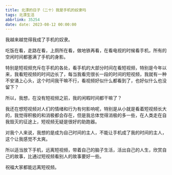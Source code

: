 ```yaml
---
title: 北漂的日子（二十）我是手机的奴隶吗
tags: 北漂生活
abbrlink: 35254
date: date: 2023-08-12 00:00:00
---
```


我越来越觉得我成了手机的奴隶。

吃饭在看，走路在看，上厕所在看，做地铁再看，在看电视的时候看手机，所有的空闲时间都塞满了手机的身影。

特别是短视频充斥在手机的各处，看手机的大部分时间在看短视频，特别是今年以来，我看短视频的时间边长了，每当我看完很长一段的时间的短视频，我就有一种不安涌上心头，这个时间我干嘛不行，看视频好似什么都看到了，也好似什么也没留下？

所以，我想，在没有短视频之前，我的闲暇时间都干嘛了？

我还在想短视频对人们的情绪和行为有何影响呢，特别是从小就是看着短视频长大的，我觉得积极的和消极都会存在，但是我总体觉得消极的多一些，在人类走在自我毁灭的征途上，短视频无疑是很好的助跑器。

对我个人来说，我想的是成为自己时间的主人，不能让手机成了我的时间的主人，这个让我感觉不太爽。

所以适当放下手机，远离短视频，带着自己的脑子生活，活出自己的人生，欣赏自己的故事，比通过短视频看别人的故事要好一些。

祝福大家都能远离短视频。

